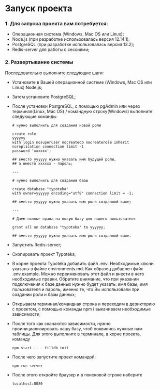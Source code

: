 # Запуск проекта

### 1. Для запуска проекта вам потребуется:
* Операционная система (Windows, Mac OS или Linux);
* Node.js (при разработке использовалась версия 12.14.1);
* PostgreSQL (при разработке использовалась версия 13.2);
* Redis-server для работы с сессиями;

### 2. Развертывание системы

Последовательно выполните следующие шаги:
* Установите в Вашей операционной системе (Windows, Mac OS или Linux) Node.js;
* Затем установите PostgreSQL;
* После установки PostgreSQL, с помощью pgAdmin или через терминал(Linux, Mac OS) / командную строку(Windows) 
  выполните следующие команды:
  ```
  # нужно выполнить для создания новой роли
  
  create role 
  yyyyyy 
  with login nosuperuser nocreatedb nocreaterole inherit 
  noreplication connection limit -1 
  password 'xxxxxx';
  
  ## вместо yyyyyy нужно указать имя будущей роли,
  ## а вместо xxxxxx - пароль;
  
  ---
  
  # нужно выполнить для создания базы
  
  create database "typoteka" 
  with owner=yyyyyy encoding="utf8" connection limit = -1;
  
  ## вместо yyyyyy нужно указать имя роли созданной выше;
  
  ---
  
  # Даем полные права на новую базу для нашего пользователя
  
  grant all on database "typoteka" to yyyyyy;
  
  ## вместо yyyyyy нужно указать имя роли созданной выше.
  ```
* Запустить Redis-server;
* Скопировать проект Typoteka;
* В корне проекта Typoteka добавить файл .env.
  Необходимые ключи указаны в файле environments.md.
  Как образец добавлен файл .env.example. 
  Можно переименовать этот файл и внести в него необходимые правки.
  Обратите внимание, что при указании подключения к
  базе данных нужно будет указать: имя базы, имя пользователя и пароль,
  именно те, что Вы использовали при создании роли и базы данных;
* Открываем терминал/командная строка и переходим в дерикторию с проектом,
  с помощью команды npm i выкачиваем необходимые зависимости;
* После того как скачаются зависимости, нужно проинициализировать нашу базу,
  чтоб появились нужные нам таблицы. Для этого выполните в терминале,
  в корне проекта, команду
  
  `npm start -- --filldb init`
* После чего запустите проект командой:
  
  `npm run server`
* После этого откройте браузер и в поисковой строке наберите
  
  `localhost:8080`
